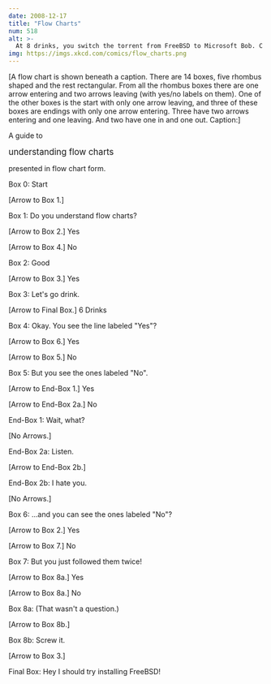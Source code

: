 ```yaml
---
date: 2008-12-17
title: "Flow Charts"
num: 518
alt: >-
  At 8 drinks, you switch the torrent from FreeBSD to Microsoft Bob. C'mon, it'll be fun!
img: https://imgs.xkcd.com/comics/flow_charts.png
---
```

[A flow chart is shown beneath a caption. There are 14 boxes, five rhombus shaped and the rest rectangular. From all the rhombus boxes there are one arrow entering and two arrows leaving (with yes/no labels on them). One of the other boxes is the start with only one arrow leaving, and three of these boxes are endings with only one arrow entering. Three have two arrows entering and one leaving. And two have one in and one out. Caption:]

A guide to

<big>understanding flow charts</big>

presented in flow chart form.

Box 0: Start

[Arrow to Box 1.]

Box 1: Do you understand flow charts?

[Arrow to Box 2.] Yes

[Arrow to Box 4.] No

Box 2: Good

[Arrow to Box 3.] Yes

Box 3: Let's go drink.

[Arrow to Final Box.] 6 Drinks

Box 4: Okay. You see the line labeled "Yes"?

[Arrow to Box 6.] Yes

[Arrow to Box 5.] No

Box 5: But you see the ones labeled "No".

[Arrow to End-Box 1.] Yes

[Arrow to End-Box 2a.] No

End-Box 1: Wait, what?

[No Arrows.]

End-Box 2a: Listen.

[Arrow to End-Box 2b.]

End-Box 2b: I hate you.

[No Arrows.]

Box 6: ...and you can see the ones labeled "No"?

[Arrow to Box 2.] Yes

[Arrow to Box 7.] No

Box 7: But you just followed them twice!

[Arrow to Box 8a.] Yes

[Arrow to Box 8a.] No

Box 8a: (That wasn't a question.)

[Arrow to Box 8b.]

Box 8b: Screw it.

[Arrow to Box 3.]

Final Box: Hey I should try installing FreeBSD!